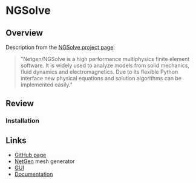 # NGSolve

## Overview

Description from the [NGSolve project page](https://ngsolve.org/):

> "Netgen/NGSolve is a high performance multiphysics finite element software. It is widely used to analyze models from solid mechanics, fluid dynamics and electromagnetics. Due to its flexible Python interface new physical equations and solution algorithms can be implemented easily."

## Review 

### Installation

## Links

- [GitHub page](https://github.com/NGSolve/ngsolve)
- [NetGen](https://github.com/NGSolve/netgen) mesh generator
- [GUI](https://github.com/NGSolve/ngsgui)
- [Documentation](https://docu.ngsolve.org/latest/)
